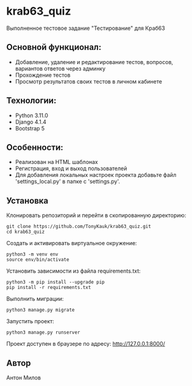 # krab63_quiz
Выполненное тестовое задание "Тестирование" для Краб63

## Основной функционал:
- Добавление, удаление и редактирование тестов, вопросов, вариантов ответов
через админку
- Прохождение тестов
- Просмотр результатов своих тестов в личном кабинете

## Технологии:
- Python 3.11.0
- Django 4.1.4
- Bootstrap 5

## Особенности:
- Реализован на HTML шаблонах
- Регистрация, вход и выход пользователей
- Для добавления локальных настроек проекта добавьте файл 'settings_local.py'
в папке с 'settings.py'.

## Установка
Клонировать репозиторий и перейти в скопированную директорию:

```
git clone https://github.com/TonyKauk/krab63_quiz.git
cd krab63_quiz
```

Cоздать и активировать виртуальное окружение:

```
python3 -m venv env
source env/bin/activate
```

Установить зависимости из файла requirements.txt:

```
python3 -m pip install --upgrade pip
pip install -r requirements.txt
```

Выполнить миграции:

```
python3 manage.py migrate
```

Запустить проект:

```
python3 manage.py runserver
```

Проект доступен в браузере по адресу: http://127.0.0.1:8000/

## Автор
Антон Милов
